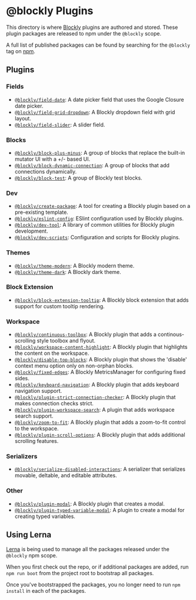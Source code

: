 # @blockly Plugins

This directory is where [Blockly](http://github.com/google/blockly) plugins are
authored and stored. These plugin packages are released to npm under the
``@blockly`` scope.

A full list of published packages can be found by searching for the ``@blockly``
tag on [npm](https://www.npmjs.com/search?q=%40blockly).

## Plugins

### Fields

- [``@blockly/field-date``](field-date/): A date picker field that uses the
Google Closure date picker.
- [``@blockly/field-grid-dropdown``](field-grid-dropdown/): A Blockly dropdown
field with grid layout.
- [``@blockly/field-slider``](field-slider/): A slider field.

### Blocks

- [``@blockly/block-plus-minus``](block-plus-minus/): A group of blocks that
replace the built-in mutator UI with a +/- based UI.
- [``@blockly/block-dynamic-connection``](block-dynamic-connection/): A group of
blocks that add connections dynamically.
- [``@blockly/block-test``](block-test/): A group of Blockly test blocks.

### Dev

- [``@blockly/create-package``](dev-create/): A tool for creating a Blockly
plugin based on a pre-existing template.
- [``@blockly/eslint-config``](eslint-config/): ESlint configuration used by
Blockly plugins.
- [``@blockly/dev-tool``](dev-tools/): A library of common utilities for Blockly
plugin development.
- [``@blockly/dev-scripts``](dev-scripts/): Configuration and scripts for Blockly
plugins.

### Themes

- [``@blockly/theme-modern``](theme-modern/): A Blockly modern theme.
- [``@blockly/theme-dark``](theme-dark/): A Blockly dark theme.

### Block Extension

- [``@blockly/block-extension-tooltip``](block-extension-tooltip/): A Blockly
block extension that adds support for custom tooltip rendering.

### Workspace

- [``@blockly/continuous-toolbox``](continuous-toolbox/): A Blockly plugin
that adds a continous-scrolling style toolbox and flyout.
- [``@blockly/workspace-content-highlight``](content-highlight/):  A Blockly
plugin that highlights the content on the workspace.
- [``@blockly/disable-top-blocks``](disable-top-blocks/):  A Blockly plugin that
shows the 'disable' context menu option only on non-orphan blocks.
- [``@blockly/fixed-edges``](fixed-edges/):  A Blockly MetricsManager for
configuring fixed sides.
- [``@blockly/keyboard-navigation``](keyboard-navigation/): A Blockly plugin
that adds keyboard navigation support.
- [``@blockly/plugin-strict-connection-checker``](strict-connection-checker/): A
Blockly plugin that makes connection checks strict.
- [``@blockly/plugin-workspace-search``](workspace-search/): A plugin that adds
workspace search support.
- [``@blockly/zoom-to-fit``](zoom-to-fit/): A Blockly plugin that adds a
zoom-to-fit control to the workspace.
- [``@blockly/plugin-scroll-options``](scroll-options/): A Blockly plugin that
adds additional scrolling features.

### Serializers

- [``@blockly/serialize-disabled-interactions``](serialize-disabled-interactions/): A serializer that serializes movable, deltable, and editable attributes.

### Other

- [``@blockly/plugin-modal``](modal/): A Blockly plugin that creates a modal.
- [``@blockly/plugin-typed-variable-modal``](typed-variable-modal/): A plugin to
create a modal for creating typed variables.

## Using Lerna

[Lerna](https://lerna.js.org/) is being used to manage all the packages released
under the ``@blockly`` npm scope.

When you first check out the repo, or if additional packages are added, run
``npm run boot`` from the project root to bootstrap all packages.

Once you've bootstrapped the packages, you no longer need to run ``npm install``
in each of the packages.
